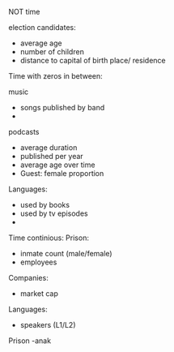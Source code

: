 NOT time

election candidates:

- average age
- number of children
- distance to capital of birth place/ residence

Time with zeros in between:

music

- songs published by band
-

podcasts

- average duration
- published per year
- average age over time
- Guest: female proportion

Languages:

- used by books
- used by tv episodes
-

Time continious:
Prison:

- inmate count (male/female)
- employees

Companies:

- market cap

Languages:

- speakers (L1/L2)


Prison
-anak
